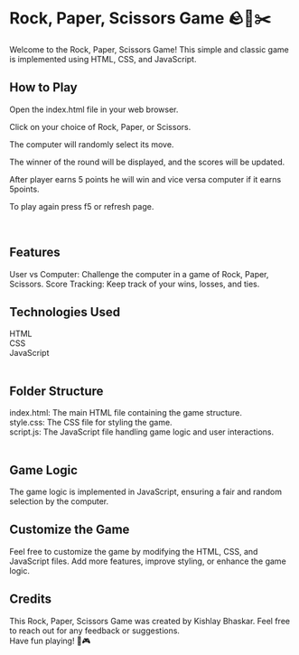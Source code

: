 <h1>Rock, Paper, Scissors Game 🪨📄✂️</h1>
Welcome to the Rock, Paper, Scissors Game! This simple and classic game is implemented using HTML, CSS, and JavaScript.
<br/>
<h2>How to Play</h2>
Open the index.html file in your web browser.<br/>

Click on your choice of Rock, Paper, or Scissors.<br/>

The computer will randomly select its move.<br/>

The winner of the round will be displayed, and the scores will be updated.<br/>

After player earns 5 points he will win and vice versa computer if it earns 5points.<br/>

To play again press f5 or refresh page.<br/>

<br/>
<h2>Features</h2>
User vs Computer: Challenge the computer in a game of Rock, Paper, Scissors.
Score Tracking: Keep track of your wins, losses, and ties.
<br/>
<h2>Technologies Used</h2>
HTML<br/>
CSS<br/>
JavaScript<br/>
<br/>
<h2>Folder Structure</h2>
index.html: The main HTML file containing the game structure.<br/>
style.css: The CSS file for styling the game.<br/>
script.js: The JavaScript file handling game logic and user interactions.<br/>
<br/>
<h2>Game Logic</h2>
The game logic is implemented in JavaScript, ensuring a fair and random selection by the computer.
<br/>
<h2>Customize the Game</h2>
Feel free to customize the game by modifying the HTML, CSS, and JavaScript files. Add more features, improve styling, or enhance the game logic.
<br/>
<h2>Credits</h2>
This Rock, Paper, Scissors Game was created by Kishlay Bhaskar. Feel free to reach out for any feedback or suggestions.
<br/>
Have fun playing! 🎉🎮
